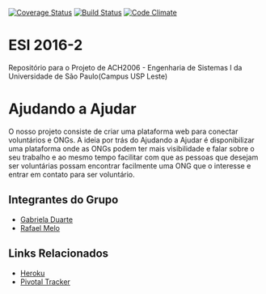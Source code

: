 [![Coverage Status](https://coveralls.io/repos/github/rafamelo12/esi2016-2/badge.svg?branch=master)](https://coveralls.io/github/rafamelo12/esi2016-2?branch=master)
[![Build Status](https://travis-ci.org/rafamelo12/esi2016-2.svg?branch=master)](https://travis-ci.org/rafamelo12/esi2016-2)
[![Code Climate](https://codeclimate.com/github/rafamelo12/esi2016-2/badges/gpa.svg)](https://codeclimate.com/github/rafamelo12/esi2016-2)
# ESI 2016-2
Repositório para o Projeto de ACH2006 - Engenharia de Sistemas I da Universidade de São Paulo(Campus USP Leste)
# Ajudando a Ajudar
O nosso projeto consiste de criar uma plataforma web para conectar voluntários e ONGs. A ideia por trás do Ajudando a Ajudar é disponibilizar uma plataforma onde as ONGs podem ter mais visibilidade e falar sobre o seu trabalho e ao mesmo tempo facilitar com que as pessoas que desejam ser voluntárias possam encontrar facilmente uma ONG que o interesse e entrar em contato para ser voluntário.
## Integrantes do Grupo
* [Gabriela Duarte](http://www.github.com/Gabi-94)
* [Rafael Melo](http://www.github.com/rafamelo12)

## Links Relacionados
* [Heroku](https://ajudandoaajudar.herokuapp.com)
* [Pivotal Tracker](https://www.pivotaltracker.com/n/projects/1862727)
